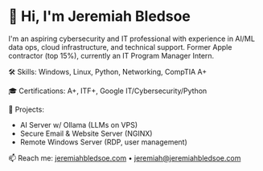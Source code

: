 # 👋 Hi, I'm Jeremiah Bledsoe

I'm an aspiring cybersecurity and IT professional with experience in AI/ML data ops, cloud infrastructure, and technical support. Former Apple contractor (top 15%), currently an IT Program Manager Intern.

🛠️ Skills: Windows, Linux, Python, Networking, CompTIA A+

🎓 Certifications: A+, ITF+, Google IT/Cybersecurity/Python

🔧 Projects:
- AI Server w/ Ollama (LLMs on VPS)
- Secure Email & Website Server (NGINX)
- Remote Windows Server (RDP, user management)

📫 Reach me: [jeremiahbledsoe.com](https://jeremiahbledsoe.com) • jeremiah@jeremiahbledsoe.com
